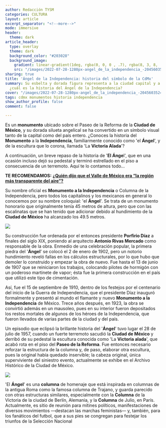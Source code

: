 ```yaml
---
author: Redacción TYSM
categories: CULTURA
layout: article
excerpt_separator: "<!--more-->"
mode: immersive
header:
  theme: dark
article_header:
  type: overlay
  theme: dark
  background_color: "#203028"
  background_image:
    gradient: linear-gradient(1deg, rgba(0, 0, 0 , .7), rgba(8, 3, 8, .9))
    src: "/images/2022-07-28-1280px-angel_de_la_independencia_-2045603524.jpeg"
sharing: true
title: 'Ángel de la Independencia: historia del símbolo de la CdMx'
summary: Su esbelta y dorada figura representa a la ciudad capital y a todo México,
  ¿cuál es la historia del Ángel de la Independencia?
cover: "/images/2022-07-28-1280px-angel_de_la_independencia_-2045603524.jpeg"
tags: cdmx monumentos historia independencia
show_author_profile: false
comment: false

---
```

Es un **monumento** ubicado sobre el Paseo de la Reforma de la **Ciudad de México**, y su dorada silueta angelical se ha convertido en un símbolo visual tanto de la capital como del país entero. ¿Conoces la historia del **Monumento** a la **Independencia**, familiarmente conocido como 'el **Ángel**', y de la escultura que lo corona, llamada 'La **Victoria Alada**'?

A continuación, un breve repaso de la historia de '**El Ánge**l', que en una ocasión incluso dejó su pedestal y terminó estrellado en el piso a consecuencia de un terremoto. Aquí te lo contamos todo…

**TE RECOMENDAMOS:** [**¿Quién dijo que el Valle de México era “la región más transparente del aire”?**](https://blog.tonoysumariachi.com/cultura/2022/10/13/quien-dijo-que-el-valle-de-mexico-era-la-region-mas-transparente-del-aire.html)

Su nombre oficial es **Monumento a la Independencia** o Columna de la Independencia, pero todos los capitalinos y los mexicanos en general lo conocemos por su nombre coloquial: 'el **Ángel**'. Se trata de un monumento honorario que originalmente tenía 45 metros de altura, pero que con las escalinatas que se han tenido que adicionar debido al hundimiento de la **Ciudad de México** ha alcanzado los 49.5 metros.

![](https://upload.wikimedia.org/wikipedia/commons/thumb/d/dc/Monumento_a_la_Independencia_%28El_Angel%29.jpg/682px-Monumento_a_la_Independencia_%28El_Angel%29.jpg)

Su construcción fue ordenada por el entonces presidente **Porfirio Díaz** a finales del siglo XIX, poniendo al arquitecto **Antonio Rivas Mercado** como responsable de la obra. Enmedio de una celebración popular, la primera piedra del '**Ángel**' se colocó el 2 de enero de 1902, pero un notorio hundimiento reveló fallas en los cálculos estructurales, por lo que hubo que demoler lo construido y empezar la obra de nuevo. Fue hasta el 13 de junio de 1907 que se reiniciaron los trabajos, colocando pilotes de hormigón con un poderoso martinete de vapor; ésta fue la primera construcción en el país que utilizó este tipo de cimentación.

Así, fue el 15 de septiembre de 1910, dentro de los festejos por el centenario del inicio de la Guerra de Independencia, que el presidente Díaz inauguró formalmente y presentó al mundo el flamante y nuevo **Monumento a la Independencia** de México. Trece años después, en 1923, la obra se convirtió además en un mausoleo, pues en su interior fueron depositados los restos mortales de algunos de los héroes de la Independencia, que fueron llevados de varias partes de la ciudad y del país.

Un episodio que eclipsó la brillante historia del '**Ángel**' tuvo lugar el 28 de julio de 1957, cuando un fuerte terremoto sacudió la **Ciudad de México** y derribó de su pedestal la escultura conocida como 'La **Victoria alada**', que acabó rota en el piso del **Paseo de la Reforma**. Fue entonces necesario reforzar la estructura de la columna y, de paso, elaborar otra escultura, pues la original había quedado inservible; la cabeza original, única superviviente del siniestro evento, actualmente se exhibe en el Archivo Histórico de la Ciudad de México.

![](https://upload.wikimedia.org/wikipedia/commons/thumb/c/c6/009520-003_DA%C3%91OS_DEL_SISMO_DEL_D%C3%8DA_28_JULIO_29_1957_%2830953952424%29.jpg/1024px-009520-003_DA%C3%91OS_DEL_SISMO_DEL_D%C3%8DA_28_JULIO_29_1957_%2830953952424%29.jpg)

'El **Ángel**' es una **columna** de homenaje que está inspirada en columnas de la antigua Roma como la famosa columna de Trajano, y guarda parecido con otras estructuras similares, especialmente con la **Columna** de la Victoria de la ciudad de Berlín, Alemania, y la **Columna** de Julio, en París. Actualmente, es sitio de reunión para mítines políticos, manifestaciones de diversos movimientos —destacan las marchas feministas— y, también, para los fanáticos del futbol, que a sus pies se congregan para festejar los triunfos de la Selección Nacional